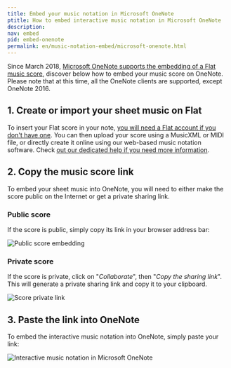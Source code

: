 ```yaml
---
title: Embed your music notation in Microsoft OneNote
ptitle: How to embed interactive music notation in Microsoft OneNote
description: 
nav: embed
pid: embed-onenote
permalink: en/music-notation-embed/microsoft-onenote.html
---
```


Since March 2018, [Microsoft OneNote supports the embedding of a Flat music score](https://techcommunity.microsoft.com/t5/Education-Blog/OneNote-supports-Flat-io-and-Screencast-plus-more-Class-Notebook/ba-p/168124), discover below how to embed your music score on OneNote. Please note that at this time, all the OneNote clients are supported, except OneNote 2016.

## 1. Create or import your sheet music on Flat

To insert your Flat score in your note, [you will need a Flat account if you don't have one](https://flat.io/auth/signup). You can then upload your score using a MusicXML or MIDI file, or directly create it online using our web-based music notation software. Check [out our dedicated help if you need more information](/help/en/music-notation-software/create-your-first-music-score.html).

## 2. Copy the music score link

To embed your sheet music into OneNote, you will need to either make the score public on the Internet or get a private sharing link.

### Public score 

If the score is public, simply copy its link in your browser address bar:

![Public score embedding](/help/assets/img/embed/copy-link-addressbar.gif)

### Private score

If the score is private, click on "*Collaborate*", then "*Copy the sharing link*". This will generate a private sharing link and copy it to your clipboard.

![Score private link](/help/assets/img/embed/copy-sharing-link.gif)

## 3. Paste the link into OneNote

To embed the interactive music notation into OneNote, simply paste your link:

![Interactive music notation in Microsoft OneNote](/help/assets/img/embed/onenote-embed.gif)